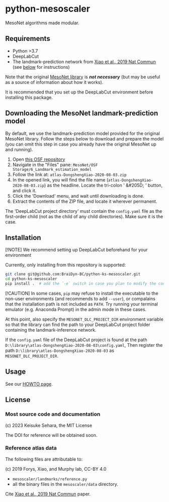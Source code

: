 # python-mesoscaler

MesoNet algorithms made modular.

## Requirements

- Python >3.7
- DeepLabCut
- The landmark-prediction network from
  [Xiao et al., 2019 Nat Commun](https://doi.org/10.1038/s41467-021-26255-2)
  (see [below](#downloading-the-mesonet-landmark-prediction-model) for instructions)

Note that the original [MesoNet library](https://github.com/bf777/MesoNet)
is **_not necessary_** (but may be useful as a source of information about
how it works).

It is recommended that you set up the DeepLabCut environment
before installing this package.

## Downloading the MesoNet landmark-prediction model

By default, we use the landmark-prediction model provided for the original
MesoNet library. 
Follow the steps below to download and prepare the model (you can omit this step
in case you already have the original MesoNet up and running).

1. Open [this OSF repository](https://osf.io/svztu/)
2. Navigate in the "Files" pane: `MesoNet/OSF Storage/6_Landmark_estimation_model`
3. Follow the link at: `atlas-DongshengXiao-2020-08-03.zip`
4. In the opened link, you will find the file name (`atlas-DongshengXiao-2020-08-03.zip`)
   as the headline. Locate the tri-colon ' &#205D; ' button, and click it.
5. Click the 'Download' menu, and wait until downloading is done.
6. Extract the contents of the ZIP file, and locate it wherever permanent.

The 'DeepLabCut project directory' must contain the `config.yaml` file as the first-order
child (not as the child of any child directories). Make sure it is the case.

## Installation

[!NOTE]
We recommend setting up DeepLabCut beforehand for your environment

Currently, only installing from this repository is supported:

```bash
git clone git@github.com:BraiDyn-BC/python-ks-mesoscaler.git
cd python-ks-mesoscaler
pip install .  # add the `-e` switch in case you plan to modify the code
```

[!CAUTION]
In some cases, `pip` may refuse to install the executable to the non-user
environments (and recommends to add `--user`), or compalains that the installation
path is not included as `PATH`.
Try running your terminal emulator (e.g. Anaconda Prompt) in the admin mode
in these cases.

At this point, also specify the `MESONET_DLC_PROJECT_DIR`
environment variable so that the library can find the path to your
DeepLabCut project folder containing the landmark-inference network.

If the `config.yaml` file of the DeepLabCut project is found at
the path `D:\library\atlas-DongshengXiao-2020-08-03\config.yaml`,
Then register the path `D:\library\atlas-DongshengXiao-2020-08-03` as
`MESONET_DLC_PROJECT_DIR`.

## Usage

See our [HOWTO page](./HOWTO.md).

## License

### Most source code and documentation

(c) 2023 Keisuke Sehara, the MIT License

The DOI for reference will be obtained soon.

### Reference atlas data

The following files are attributable to:

 (c) 2019 Forys, Xiao, and Murphy lab, CC-BY 4.0

- `mesoscaler/landmarks/reference.py`
- all the binary files in the `mesoscaler/data` directory.

Cite [Xiao et al., 2019 Nat Commun](https://doi.org/10.1038/s41467-021-26255-2) paper.
